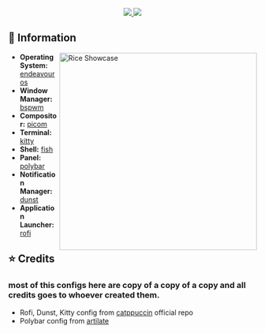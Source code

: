<div align="center">
   <p></p>
   <a href="https://github.com/janleigh/dotfiles/stargazers">
      <img src="https://img.shields.io/github/repo-size/kabinspace/dotfiles?color=c9cbff&labelColor=1C2325&style=for-the-badge">
   </a>
   <a href="https://github.com/janleigh/dotfiles/issues">
      <img src="https://img.shields.io/github/last-commit/kabinspace/dotfiles?color=9ece6a&labelColor=1C2325&style=for-the-badge">
   </a>
   <br>
</div>

## 🌿 Information

<img src="assets/preview.jpg" alt="Rice Showcase" align="right" width="400px">

- **Operating System:** [endeavouros](https://endeavouros.com)
- **Window Manager:** [bspwm](https://github.com/baskerville/bspwm)
- **Compositor:** [picom](https://github.com/yshui/picom)
- **Terminal:** [kitty](https://github.com/kovidgoyal/kitty)
- **Shell:** [fish](https://fishshell.com)
- **Panel:** [polybar](https://github.com/polybar/polybar)
- **Notification Manager:** [dunst](https://github.com/dunst-project/dunst)
- **Application Launcher:** [rofi](https://github.com/davatorium/rofi)


## ⭐ Credits

### most of this configs here are copy of a copy of a copy and all credits goes to whoever created them.
- Rofi, Dunst, Kitty  config from [catppuccin](https://github.com/catppuccin/catppuccin) official repo 
- Polybar config from [artilate](https://github.com/artilate/dotfiles)
